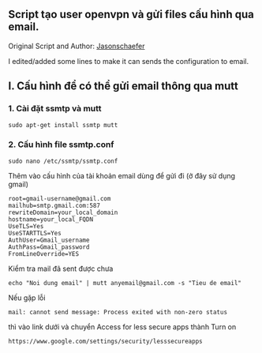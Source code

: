 ## Script tạo user openvpn và gửi files cấu hình qua email.

Original Script and Author: [Jasonschaefer](http://jasonschaefer.com/stuff/easyrsa-user-setup-vyos.sh.txt)

I edited/added some lines to make it can sends the configuration to email.
## I. Cấu hình để có thể gửi email thông qua mutt
### 1. Cài đặt ssmtp và mutt
```
sudo apt-get install ssmtp mutt
```

### 2. Cấu hình file ssmtp.conf
```
sudo nano /etc/ssmtp/ssmtp.conf
```

Thêm vào cấu hình của tài khoản email dùng để gửi đi (ở đây sử dụng gmail)
```
root=gmail-username@gmail.com
mailhub=smtp.gmail.com:587
rewriteDomain=your_local_domain
hostname=your_local_FQDN
UseTLS=Yes
UseSTARTTLS=Yes
AuthUser=Gmail_username
AuthPass=Gmail_password
FromLineOverride=YES
```

Kiểm tra mail đã sent được chưa
```
echo "Noi dung email" | mutt anyemail@gmail.com -s "Tieu de email"
```

Nếu gặp lỗi
```
mail: cannot send message: Process exited with non-zero status
```
thì vào link dưới và chuyển Access for less secure apps thành Turn on
```
https://www.google.com/settings/security/lesssecureapps
```
